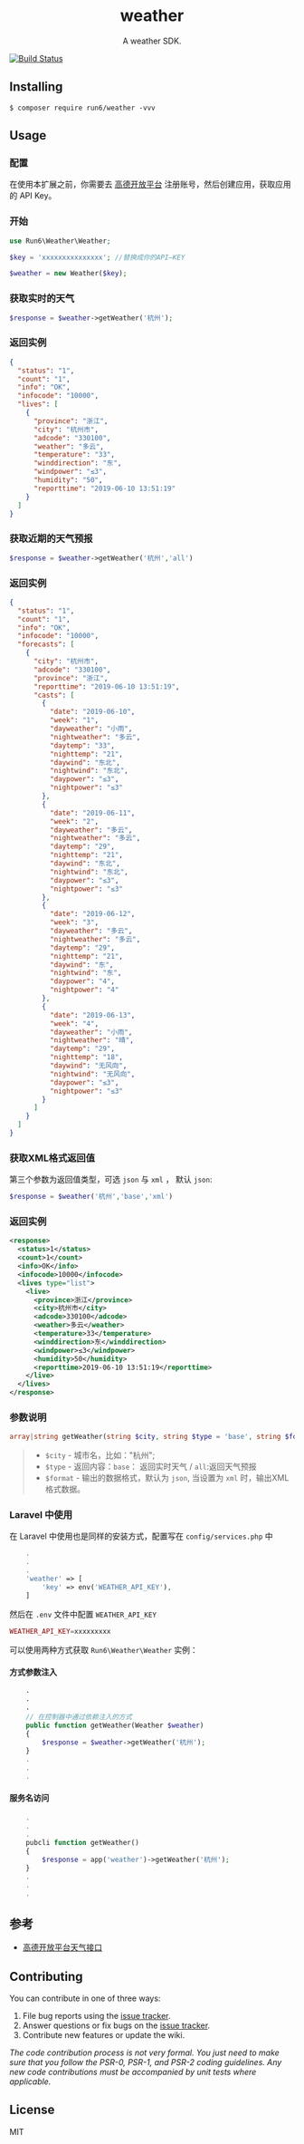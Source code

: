 <h1 align="center"> weather </h1>

<p align="center"> A weather SDK.</p>

[![Build Status](https://travis-ci.org/run6/weather.svg?branch=master)](https://travis-ci.org/run6/weather)

## Installing

```shell
$ composer require run6/weather -vvv
```

## Usage

### 配置
   在使用本扩展之前，你需要去 [高德开放平台](https://lbs.amap.com/dev/id/newuser) 注册账号，然后创建应用，获取应用的 API Key。
### 开始
 ```php
 use Run6\Weather\Weather;
 
 $key = 'xxxxxxxxxxxxxxx'; //替换成你的API—KEY
 
 $weather = new Weather($key);

 ```
### 获取实时的天气
```php
$response = $weather->getWeather('杭州');
```
### 返回实例

```json
{
  "status": "1",
  "count": "1",
  "info": "OK",
  "infocode": "10000",
  "lives": [
    {
      "province": "浙江",
      "city": "杭州市",
      "adcode": "330100",
      "weather": "多云",
      "temperature": "33",
      "winddirection": "东",
      "windpower": "≤3",
      "humidity": "50",
      "reporttime": "2019-06-10 13:51:19"
    }
  ]
}
```

### 获取近期的天气预报

```php
$response = $weather->getWeather('杭州','all')
```

### 返回实例
```json
{
  "status": "1",
  "count": "1",
  "info": "OK",
  "infocode": "10000",
  "forecasts": [
    {
      "city": "杭州市",
      "adcode": "330100",
      "province": "浙江",
      "reporttime": "2019-06-10 13:51:19",
      "casts": [
        {
          "date": "2019-06-10",
          "week": "1",
          "dayweather": "小雨",
          "nightweather": "多云",
          "daytemp": "33",
          "nighttemp": "21",
          "daywind": "东北",
          "nightwind": "东北",
          "daypower": "≤3",
          "nightpower": "≤3"
        },
        {
          "date": "2019-06-11",
          "week": "2",
          "dayweather": "多云",
          "nightweather": "多云",
          "daytemp": "29",
          "nighttemp": "21",
          "daywind": "东北",
          "nightwind": "东北",
          "daypower": "≤3",
          "nightpower": "≤3"
        },
        {
          "date": "2019-06-12",
          "week": "3",
          "dayweather": "多云",
          "nightweather": "多云",
          "daytemp": "29",
          "nighttemp": "21",
          "daywind": "东",
          "nightwind": "东",
          "daypower": "4",
          "nightpower": "4"
        },
        {
          "date": "2019-06-13",
          "week": "4",
          "dayweather": "小雨",
          "nightweather": "晴",
          "daytemp": "29",
          "nighttemp": "18",
          "daywind": "无风向",
          "nightwind": "无风向",
          "daypower": "≤3",
          "nightpower": "≤3"
        }
      ]
    }
  ]
}
```
### 获取XML格式返回值

 第三个参数为返回值类型，可选 `json` 与 `xml` ， 默认 `json`:
 ```php
 $response = $weather('杭州','base','xml')
 ```
 
### 返回实例

```xml
<response>
  <status>1</status>
  <count>1</count>
  <info>OK</info>
  <infocode>10000</infocode>
  <lives type="list">
    <live>
      <province>浙江</province>
      <city>杭州市</city>
      <adcode>330100</adcode>
      <weather>多云</weather>
      <temperature>33</temperature>
      <winddirection>东</winddirection>
      <windpower>≤3</windpower>
      <humidity>50</humidity>
      <reporttime>2019-06-10 13:51:19</reporttime>
    </live>
  </lives>
</response>
```
###  参数说明
```php
array|string getWeather(string $city, string $type = 'base', string $format = 'json')
```
> - `$city` - 城市名，比如："杭州";
> - `$type` - 返回内容：`base`： 返回实时天气 / `all`:返回天气预报
> - `$format` - 输出的数据格式，默认为 `json`, 当设置为 `xml` 时，输出XML格式数据。

### Laravel 中使用
在 Laravel 中使用也是同样的安装方式，配置写在 `config/services.php` 中
```php
    .
    .
    .
    'weather' => [
        'key' => env('WEATHER_API_KEY'),
    ]   
```
然后在 `.env` 文件中配置 `WEATHER_API_KEY`

```php
WEATHER_API_KEY=xxxxxxxxx
```
可以使用两种方式获取 `Run6\Weather\Weather` 实例：
#### 方式参数注入

```php
    ·
    ·
    ·
    // 在控制器中通过依赖注入的方式
    public function getWeather(Weather $weather)
    {
        $response = $weather->getWeather('杭州');
    }
    .
    .
    .
```

#### 服务名访问
```php
    .
    .
    .
    pubcli function getWeather()
    {
        $response = app('weather')->getWeather('杭州');
    }
    .
    .
    .
```

## 参考

- [高德开放平台天气接口](https://lbs.amap.com/api/webservice/guide/api/weatherinfo/)

## Contributing

You can contribute in one of three ways:

1. File bug reports using the [issue tracker](https://github.com/run6/composer-test/issues).
2. Answer questions or fix bugs on the [issue tracker](https://github.com/run6/composer-test/issues).
3. Contribute new features or update the wiki.

_The code contribution process is not very formal. You just need to make sure that you follow the PSR-0, PSR-1, and PSR-2 coding guidelines. Any new code contributions must be accompanied by unit tests where applicable._

## License

MIT
